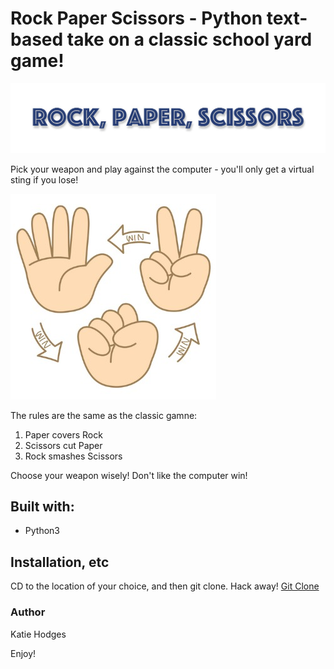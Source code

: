 # Rock Paper Scissors - Python text-based take on a classic school yard game!

<img src="images/rock_paper_scissors_banner.jpg" alt="words, rock paper scissors">

Pick your weapon and play against the computer - you'll only get a virtual sting if you lose!

<img src="images/rock_paper_scissors_img.jpg" alt="paper covers rock, rock beats scissors, scissors cut paper, game rules">

The rules are the same as the classic gamne:
1. Paper covers Rock
2. Scissors cut Paper
3. Rock smashes Scissors

Choose your weapon wisely! Don't like the computer win!

## Built with:
<ul>
<li>Python3</li></ul>

## Installation, etc
CD to the location of your choice, and then git clone. Hack away!
[Git Clone](https://github.com/kgooderhodges/hodges_k_pythonHW.git)

### Author
Katie Hodges

Enjoy!